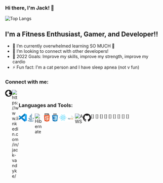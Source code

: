 ### Hi there, I'm Jack! 👋

![Top Langs](https://github-readme-stats.vercel.app/api/top-langs/?username=JackTVanDyke&layout=compact&hide=html)

## I'm a Fitness Enthusiast, Gamer, and Developer!!

- 🌱 I’m currently overwhelmed learning SO MUCH 🤣
- 👯 I’m looking to connect with other developers!
- 🥅 2022 Goals: Improve my skills, improve my strength, improve my cardio
- ⚡ Fun fact: I'm a cat person and I have sleep apnea (not v fun)

### Connect with me:

[<img align="left" alt="https://jacktvandyke.github.io/" width="22px" src="https://raw.githubusercontent.com/iconic/open-iconic/master/svg/globe.svg" />][website]
[<img align="left" alt="https://www.linkedin.com/in/jack-vandyke/" width="22px" src="https://cdn.jsdelivr.net/npm/simple-icons@v3/icons/linkedin.svg" />][linkedin]

<br />

### Languages and Tools:

[<img align="left" alt="Visual Studio Code" width="26px" src="https://raw.githubusercontent.com/github/explore/80688e429a7d4ef2fca1e82350fe8e3517d3494d/topics/visual-studio-code/visual-studio-code.png" />]
[<img align="left" alt="Java" width="26px" src="https://raw.githubusercontent.com/simple-icons/simple-icons/35dbc14178387cfd752cda140db5d483f36ad7d4/icons/java.svg" />]
[<img align="left" alt="Hibernate" width="26px" src="https://raw.githubusercontent.com/simple-icons/simple-icons/35dbc14178387cfd752cda140db5d483f36ad7d4/icons/hibernate.svg" />]
[<img align="left" alt="HTML5" width="26px" src="https://raw.githubusercontent.com/github/explore/80688e429a7d4ef2fca1e82350fe8e3517d3494d/topics/html/html.png" />]
[<img align="left" alt="CSS3" width="26px" src="https://raw.githubusercontent.com/github/explore/80688e429a7d4ef2fca1e82350fe8e3517d3494d/topics/css/css.png" />]
[<img align="left" alt="React" width="26px" src="https://raw.githubusercontent.com/github/explore/80688e429a7d4ef2fca1e82350fe8e3517d3494d/topics/react/react.png" />]
[<img align="left" alt="MySQL" width="26px" src="https://raw.githubusercontent.com/github/explore/80688e429a7d4ef2fca1e82350fe8e3517d3494d/topics/mysql/mysql.png" />]
[<img align="left" alt="AWS" width="26px" src="https://raw.githubusercontent.com/simple-icons/simple-icons/35dbc14178387cfd752cda140db5d483f36ad7d4/icons/amazonaws.svg" />]
[<img align="left" alt="GitHub" width="26px" src="https://raw.githubusercontent.com/github/explore/78df643247d429f6cc873026c0622819ad797942/topics/github/github.png" />]

[website]: https://jacktvandyke.github.io/
[linkedin]: https://www.linkedin.com/in/jack-vandyke/


